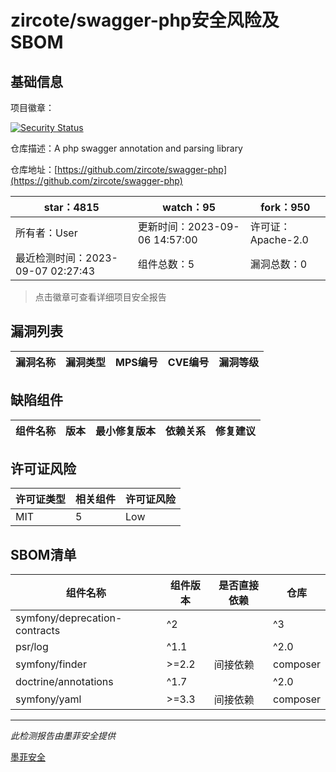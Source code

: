 # zircote/swagger-php安全风险及SBOM

## 基础信息

项目徽章：

[![Security Status](https://www.murphysec.com/platform3/v31/badge/1699489380803854336.svg)](https://www.murphysec.com/console/report/1694054498434899969/1699489380803854336)

仓库描述：A php swagger annotation and parsing library

仓库地址：[https://github.com/zircote/swagger-php](https://github.com/zircote/swagger-php)

| star：4815 | watch：95 | fork：950 |
| ----------- | -------------- | ------------ |
| 所有者：User | 更新时间：2023-09-06 14:57:00 | 许可证：Apache-2.0 |
| 最近检测时间：2023-09-07 02:27:43 | 组件总数：5 | 漏洞总数：0 |

> 点击徽章可查看详细项目安全报告



## 漏洞列表

| 漏洞名称 | 漏洞类型 | MPS编号 | CVE编号 | 漏洞等级 |
| ------- | ------ | ------- | ------ | ----- |





## 缺陷组件

| 组件名称 | 版本 | 最小修复版本 | 依赖关系 | 修复建议 |
| -------- | ---- | ------------ | -------- | -------- |





## 许可证风险

| 许可证类型 | 相关组件 | 许可证风险 |
| ---------- | -------- | ---------- |
|MIT|5|Low|




## SBOM清单

| 组件名称 | 组件版本 | 是否直接依赖 | 仓库 |
| -------- | -------- | ------------ | ---- |
|symfony/deprecation-contracts|^2 || ^3|间接依赖|composer|
|psr/log|^1.1 || ^2.0 || ^3.0|间接依赖|composer|
|symfony/finder|>=2.2|间接依赖|composer|
|doctrine/annotations|^1.7 || ^2.0|间接依赖|composer|
|symfony/yaml|>=3.3|间接依赖|composer|


------

*此检测报告由墨菲安全提供*

[墨菲安全](www.murphysec.com)